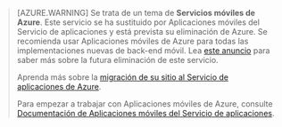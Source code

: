 >[AZURE.WARNING] Se trata de un tema de **Servicios móviles de Azure**. Este servicio se ha sustituido por Aplicaciones móviles del Servicio de aplicaciones y está prevista su eliminación de Azure. Se recomienda usar Aplicaciones móviles de Azure para todas las implementaciones nuevas de back-end móvil. Lea [este anuncio](https://azure.microsoft.com/blog/transition-of-azure-mobile-services/) para saber más sobre la futura eliminación de este servicio.
> 
> Aprenda más sobre la [migración de su sitio al Servicio de aplicaciones de Azure](../articles/app-service-mobile/app-service-mobile-migrating-from-mobile-services.md).
>
> Para empezar a trabajar con Aplicaciones móviles de Azure, consulte [Documentación de Aplicaciones móviles del Servicio de aplicaciones](https://azure.microsoft.com/documentation/learning-paths/appservice-mobileapps/).
